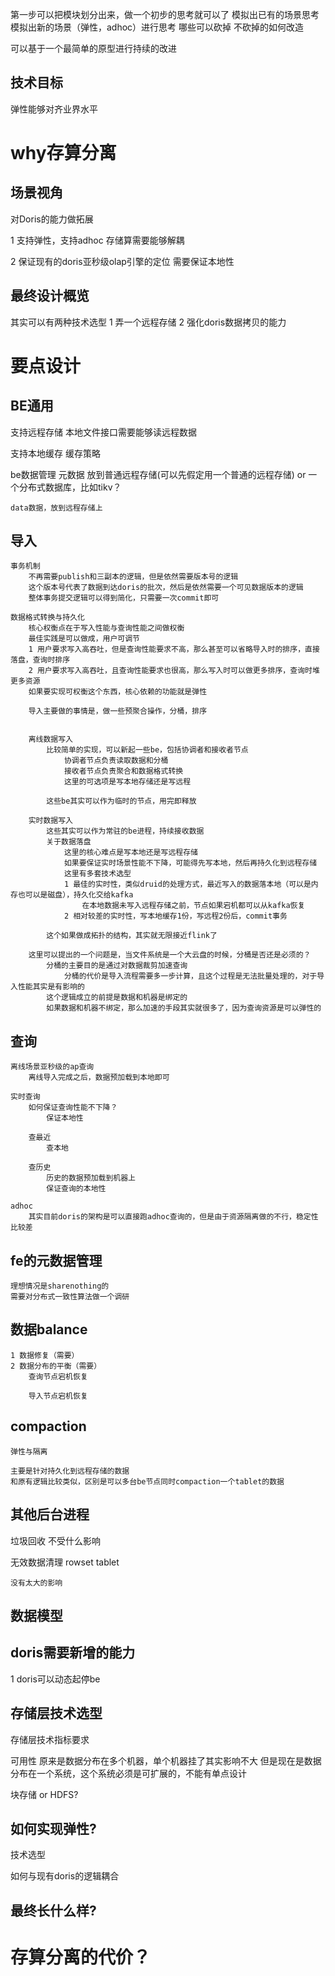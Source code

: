 第一步可以把模块划分出来，做一个初步的思考就可以了
模拟出已有的场景思考
模拟出新的场景（弹性，adhoc）进行思考
哪些可以砍掉
不砍掉的如何改造

可以基于一个最简单的原型进行持续的改进

## 技术目标
弹性能够对齐业界水平

# why存算分离
## 场景视角
对Doris的能力做拓展

1 支持弹性，支持adhoc
	存储算需要能够解耦

2 保证现有的doris亚秒级olap引擎的定位
	需要保证本地性

## 最终设计概览

其实可以有两种技术选型
1 弄一个远程存储
2 强化doris数据拷贝的能力

# 要点设计

## BE通用

支持远程存储
	本地文件接口需要能够读远程数据

支持本地缓存
	缓存策略

be数据管理
	元数据
		放到普通远程存储(可以先假定用一个普通的远程存储) or 一个分布式数据库，比如tikv？

	data数据，放到远程存储上


## 导入
	事务机制
		不再需要publish和三副本的逻辑，但是依然需要版本号的逻辑
		这个版本号代表了数据到达doris的批次，然后是依然需要一个可见数据版本的逻辑
		整体事务提交逻辑可以得到简化，只需要一次commit即可

	数据格式转换与持久化
		核心权衡点在于写入性能与查询性能之间做权衡
		最佳实践是可以做成，用户可调节
		1 用户要求写入高吞吐，但是查询性能要求不高，那么甚至可以省略导入时的排序，直接落盘，查询时排序
		2 用户要求写入高吞吐，且查询性能要求也很高，那么写入时可以做更多排序，查询时堆更多资源
		如果要实现可权衡这个东西，核心依赖的功能就是弹性

		导入主要做的事情是，做一些预聚合操作，分桶，排序

		
		离线数据写入
			比较简单的实现，可以新起一些be，包括协调者和接收者节点
				协调者节点负责读取数据和分桶
				接收者节点负责聚合和数据格式转换
				这里的可选项是写本地存储还是写远程

			这些be其实可以作为临时的节点，用完即释放

		实时数据写入
			这些其实可以作为常驻的be进程，持续接收数据
			关于数据落盘
				这里的核心难点是写本地还是写远程存储
				如果要保证实时场景性能不下降，可能得先写本地，然后再持久化到远程存储
				这里有多套技术选型
				1 最佳的实时性，类似druid的处理方式，最近写入的数据落本地（可以是内存也可以是磁盘），持久化交给kafka
					在本地数据未写入远程存储之前，节点如果宕机都可以从kafka恢复
				2 相对较差的实时性，写本地缓存1份，写远程2份后，commit事务

			这个如果做成拓扑的结构，其实就无限接近flink了
		
		这里可以提出的一个问题是，当文件系统是一个大云盘的时候，分桶是否还是必须的？
			分桶的主要目的是通过对数据裁剪加速查询
				分桶的代价是导入流程需要多一步计算，且这个过程是无法批量处理的，对于导入性能其实是有影响的
			这个逻辑成立的前提是数据和机器是绑定的
			如果数据和机器不绑定，那么加速的手段其实就很多了，因为查询资源是可以弹性的

## 查询
	离线场景亚秒级的ap查询
		离线导入完成之后，数据预加载到本地即可

	实时查询
		如何保证查询性能不下降？
			保证本地性

		查最近
			查本地

		查历史
			历史的数据预加载到机器上
			保证查询的本地性

	adhoc
		其实目前doris的架构是可以直接跑adhoc查询的，但是由于资源隔离做的不行，稳定性比较差


## fe的元数据管理
	理想情况是sharenothing的
	需要对分布式一致性算法做一个调研

## 数据balance
	1 数据修复（需要）
	2 数据分布的平衡（需要）
		查询节点宕机恢复

		导入节点宕机恢复

## compaction
	弹性与隔离

	主要是针对持久化到远程存储的数据
	和原有逻辑比较类似，区别是可以多台be节点同时compaction一个tablet的数据

## 其他后台进程

垃圾回收
	不受什么影响

无效数据清理
	rowset
	tablet

	没有太大的影响


## 数据模型

## doris需要新增的能力 

1 doris可以动态起停be

## 存储层技术选型

存储层技术指标要求

可用性
	原来是数据分布在多个机器，单个机器挂了其实影响不大
	但是现在是数据分布在一个系统，这个系统必须是可扩展的，不能有单点设计

块存储 or HDFS?

## 如何实现弹性?

技术选型

如何与现有doris的逻辑耦合

## 最终长什么样?

# 存算分离的代价？

